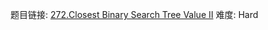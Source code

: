 题目链接: [272.Closest Binary Search Tree Value II][1]
难度: Hard

[1]: https://leetcode.com/problems/closest-binary-search-tree-value-ii/